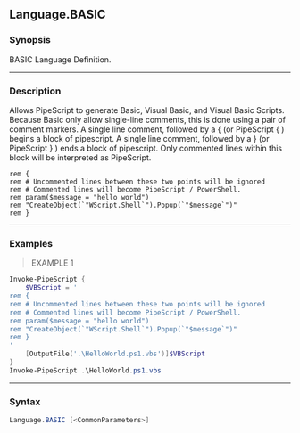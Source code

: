 Language.BASIC
--------------

### Synopsis
BASIC Language Definition.

---

### Description

Allows PipeScript to generate Basic, Visual Basic, and Visual Basic Scripts.
Because Basic only allow single-line comments, this is done using a pair of comment markers.
A single line comment, followed by a { (or PipeScript { ) begins a block of pipescript.
A single line comment, followed by a } (or PipeScript } ) ends a block of pipescript.
Only commented lines within this block will be interpreted as PipeScript.
        
```VBScript    
rem {
rem # Uncommented lines between these two points will be ignored
rem # Commented lines will become PipeScript / PowerShell.
rem param($message = "hello world")
rem "CreateObject(`"WScript.Shell`").Popup(`"$message`")" 
rem }
```

---

### Examples
> EXAMPLE 1

```PowerShell
Invoke-PipeScript {
    $VBScript = '    
rem {
rem # Uncommented lines between these two points will be ignored
rem # Commented lines will become PipeScript / PowerShell.
rem param($message = "hello world")
rem "CreateObject(`"WScript.Shell`").Popup(`"$message`")" 
rem }
'
    [OutputFile('.\HelloWorld.ps1.vbs')]$VBScript
}
Invoke-PipeScript .\HelloWorld.ps1.vbs
```

---

### Syntax
```PowerShell
Language.BASIC [<CommonParameters>]
```

